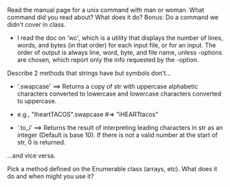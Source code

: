 Read the manual page for a unix command with man or woman. What command did you read about? What does it do? Bonus: Do a command we didn't cover in class.

 * I read the doc on 'wc', which is a utility that displays the number of lines, words, and bytes (in that order) for each input file, or for an input.  The order of output is always line, word, byte, and file name, unless -options are chosen, which report only the info requested by the -option.


 Describe 2 methods that strings have but symbols don't...
* '.swapcase' ==> Returns a copy of str with uppercase alphabetic characters converted to lowercase and lowercase characters converted to uppercase.
* e.g., "IheartTACOS".swapcase   #=> "iHEARTtacos"

* '.to_i' ==> Returns the result of interpreting leading characters in str as an integer (Default is base 10). If there is not a valid number at the start of str, 0 is returned.

 ...and vice versa. 


 Pick a method defined on the Enumerable class (arrays, etc). What does it do and when might you use it?

